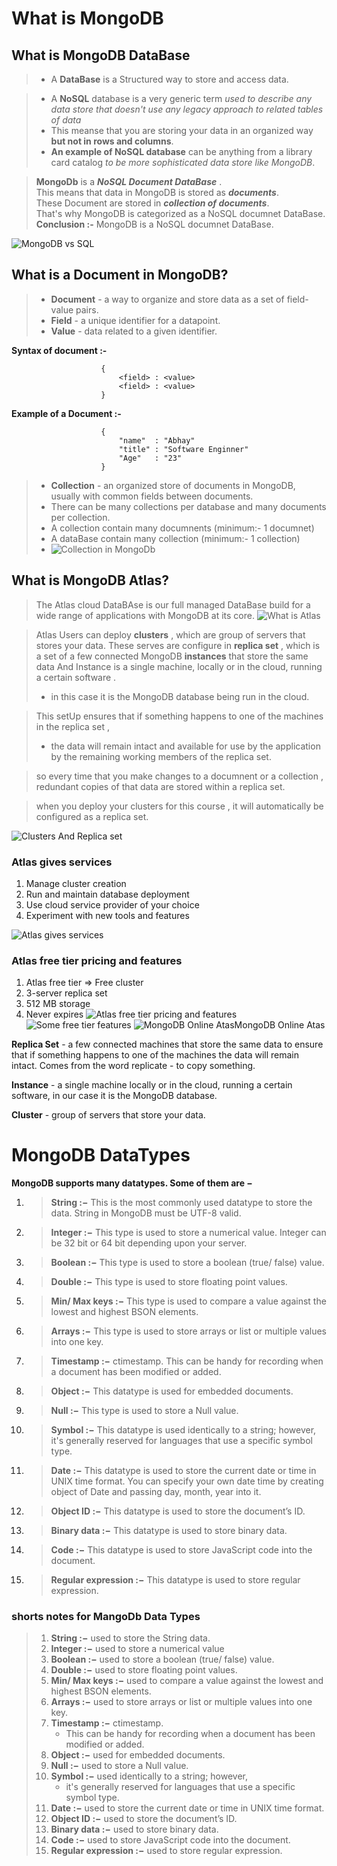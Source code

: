 # What is MongoDB

## What is MongoDB DataBase

>- A **DataBase** is a Structured way to store and access data.

>- A **NoSQL** database is a very generic term _used to describe any data store that doesn't use any legacy approach  to related  tables of data_
>- This meanse that you are storing your data in an organized way **but not in rows and columns**.
>- **An example of NoSQL database** can be anything from a library card catalog _to be more sophisticated data store like MongoDB_.



> **MongoDb** is a **_NoSQL Document DataBase_** .
> \
> This means that data in MongoDB is stored as _**documents**_.
> \
> These Document are stored in _**collection of documents**_.
> \
> That's why MongoDB is categorized as a NoSQL documnet DataBase.
> \
> **Conclusion :-** MongoDB is  a NoSQL documnet DataBase.



![MongoDB vs SQL](./image/Mongodb%20vs%20sql.png)
## What is a Document in MongoDB?

>- **Document** - a way to organize and store data as a set of field-value pairs.
>- **Field** - a unique identifier for a datapoint.
>- **Value** - data related to a given identifier.

 **Syntax of document :-** 
```MongoDb
                    {
                        <field> : <value>
                        <field> : <value>
                    }
```

**Example of a Document :-**      
```MongoDb
                    {
                        "name"  : "Abhay"
                        "title" : "Software Enginner"
                        "Age"   : "23"
                    }
```
>- **Collection** - an organized store of documents in MongoDB, usually with common fields between documents. 
>- There can be many collections per database and many documents per collection.
>- A collection contain many documnents (minimum:- 1 documnet)
>- A dataBase contain  many collection (minimum:- 1 collection)
>- ![Collection in MongoDb](./image/collection%20in%20%20mongodb.png)


## What is MongoDB Atlas?
> The Atlas cloud DataBAse is our full managed DataBase build for a wide range of applications with MongoDB at its core.
![What is Atlas](./image/what%20is%20atlas.png)

>Atlas Users can deploy **clusters** , which are group of servers that stores your data.
> These serves are configure in **replica set** , which is a set of a few connected  MongoDB **instances** that store the same data 
> And Instance is a single machine, locally or in the cloud, running a certain software .
>  - in this case it is the MongoDB database being run in the cloud.

> This setUp ensures that if something happens to one of the machines in the replica set ,
>   -   the data will remain intact and available for use by the application by the remaining working members of the replica set.

> so every time that you make changes to a documnent or a collection , redundant copies of that data are stored within a replica set.

> when you deploy your clusters for this course , it will automatically be configured as a replica set.

![Clusters And Replica set](./image/clusters%20replica%20set.png)

### Atlas gives services 

1. Manage cluster creation
2. Run and maintain database deployment
3. Use cloud service provider of your choice
4. Experiment with new tools and features

![Atlas gives services](./image/Atlas%20gives%20services.png)

### Atlas free tier pricing and features
1. Atlas free tier => Free cluster
2. 3-server replica set
3. 512 MB storage
4. Never expires
![Atlas free tier pricing and features](./image/Atas%20free%20Tier%20price%20service.png)
![Some free tier features](./image/Some%20free%20tier%20features.png)
![MongoDB Online AtasMongoDB Online Atas](./image/MongoDB%20Online%20Atas%20dataBAsed.png)


> 

**Replica Set** - a few connected machines that store the same data to ensure that if something happens to one of the machines the data will remain intact. Comes from the word replicate - to copy something.

**Instance** - a single machine locally or in the cloud, running a certain software, in our case it is the MongoDB database.

**Cluster** - group of servers that store your data.

# MongoDB DataTypes

**MongoDB supports many datatypes. Some of them are −**

1. > **String :−** This is the most commonly used datatype to store the data. String in MongoDB must be UTF-8 valid.
2. > **Integer :−** This type is used to store a numerical value. Integer can be 32 bit or 64 bit depending upon your server.
3. > **Boolean :−** This type is used to store a boolean (true/ false) value.
4. > **Double :−** This type is used to store floating point values.
5. > **Min/ Max keys :−** This type is used to compare a value against the lowest and highest BSON elements.
6. > **Arrays :−** This type is used to store arrays or list or multiple values into one key.
7. > **Timestamp :−** ctimestamp. This can be handy for recording when a document has been modified or added.
8. > **Object :−** This datatype is used for embedded documents.
9. > **Null :−** This type is used to store a Null value.
10. > **Symbol :−** This datatype is used identically to a string; however, it's generally reserved for languages that use a specific symbol type.
11. > **Date :−** This datatype is used to store the current date or time in UNIX time format. You can specify your own date time by creating object of Date and passing day, month, year into it.
12. > **Object ID :−** This datatype is used to store the document’s ID.
13. > **Binary data :−** This datatype is used to store binary data.
14. > **Code :−** This datatype is used to store JavaScript code into the document.
15. > **Regular expression :−** This datatype is used to store regular expression.





### shorts notes for MangoDb Data Types

> 1. **String :−** used to store the String data.
> 2. **Integer :−** used to store a numerical value
> 3. **Boolean :−** used to store a boolean (true/ false) value.
> 4. **Double :−** used to store floating point values.
> 5. **Min/ Max keys :−** used to compare a value against the lowest and highest BSON elements.
> 6. **Arrays :−** used to store arrays or list or multiple values into one key.
> 7. **Timestamp :−** ctimestamp. 
>       -  This can be handy for recording when a document has been modified or added.
> 8. **Object :−** used for embedded documents.
> 9. **Null :−** used to store a Null value.
> 10. **Symbol :−** used identically to a string; however, 
>       - it's generally reserved for languages that use a specific symbol type.
> 11. **Date :−** used to store the current date or time in UNIX time format.
> 12. **Object ID :−** used to store the document’s ID.
> 13. **Binary data :−** used to store binary data.
> 14. **Code :−** used to store JavaScript code into the document.
> 15. **Regular expression :−** used to store regular expression.



